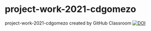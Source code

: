 # project-work-2021-cdgomezo
project-work-2021-cdgomezo created by GitHub Classroom
<a href="https://zenodo.org/badge/latestdoi/351733532"><img src="https://zenodo.org/badge/351733532.svg" alt="DOI"></a>
